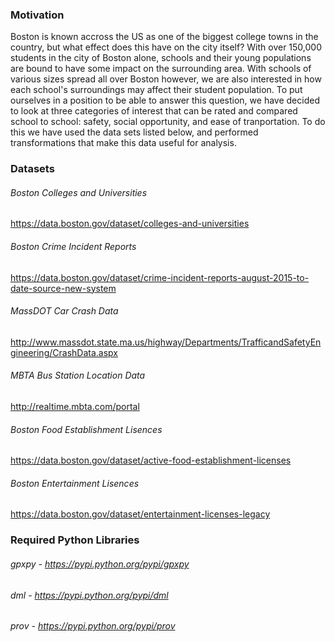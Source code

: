 ### Motivation

Boston is known accross the US as one of the biggest college towns in the country, but what effect does this have on the city itself? 
With over 150,000 students in the city of Boston alone, schools and their young populations are bound to have some impact on the 
surrounding area. With schools of various sizes spread all over Boston however, we are also interested in how each school's surroundings 
may affect their student population. To put ourselves in a position to be able to answer this question, we have decided to look 
at three categories of interest that can be rated and compared school to school: safety, social opportunity, and ease of tranportation. 
To do this we have used the data sets listed below, and performed transformations that make this data useful for analysis.

### Datasets
###### Boston Colleges and Universities <br />
https://data.boston.gov/dataset/colleges-and-universities
###### Boston Crime Incident Reports <br />
https://data.boston.gov/dataset/crime-incident-reports-august-2015-to-date-source-new-system
###### MassDOT Car Crash Data <br />
http://www.massdot.state.ma.us/highway/Departments/TrafficandSafetyEngineering/CrashData.aspx
###### MBTA Bus Station Location Data <br />
http://realtime.mbta.com/portal
###### Boston Food Establishment Lisences <br />
https://data.boston.gov/dataset/active-food-establishment-licenses
###### Boston Entertainment Lisences 
https://data.boston.gov/dataset/entertainment-licenses-legacy
### Required Python Libraries

###### gpxpy - https://pypi.python.org/pypi/gpxpy
###### dml -   https://pypi.python.org/pypi/dml
###### prov -  https://pypi.python.org/pypi/prov
